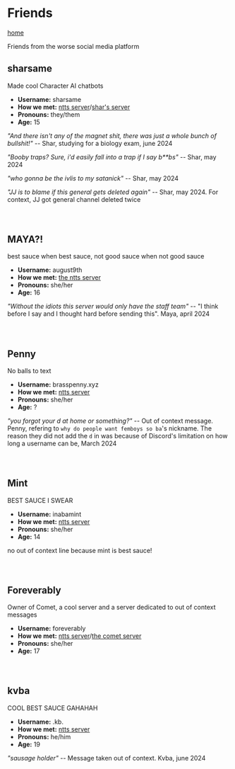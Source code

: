 # Friends
[home](https://kodedkodie.github.io)

Friends from the worse social media platform

## sharsame
Made cool Character AI chatbots
- **Username:** sharsame
- **How we met:** [ntts server](https://discord.gg/ntts)/[shar's server](https://discord.gg/[ntts](https://discord.gg/nTMEdUG8AV))
- **Pronouns:** they/them
- **Age:** 15


_"And there isn't any of the magnet shit, there was just a whole bunch of bullshit!"_
-- Shar, studying for a biology exam, june 2024

_"Booby traps? Sure, i'd easily fall into a trap if I say b**bs"_
-- Shar, may 2024

_"who gonna be the ivlis to my satanick"_
-- Shar, may 2024

_"JJ is to blame if this general gets deleted again"_
-- Shar, may 2024. For context, JJ got general channel deleted twice

######   

## MAYA?!
best sauce when best sauce, not good sauce when not good sauce
- **Username:** august9th
- **How we met:** [the ntts server](https://discord.gg/ntts)
- **Pronouns:** she/her
- **Age:** 16


_"Without the idiots this server would only have the staff team"_
-- "I think before I say and I thought hard before sending this". Maya, april 2024

######  

## Penny
No balls to text
- **Username:** brasspenny.xyz
- **How we met:** [ntts server](https://discord.gg/ntts)
- **Pronouns:** she/her
- **Age:** ?


_"you forgot your d at home or something?"_
-- Out of context message. Penny, refering to `why do people want femboys so ba`'s nickname. The reason they did not add the `d` in was because of Discord's limitation on how long a username can be, March 2024

######  

## Mint
BEST SAUCE I SWEAR
- **Username:** inabamint
- **How we met:** [ntts server](https://discord.gg/ntts)
- **Pronouns:** she/her
- **Age:** 14


no out of context line because mint is best sauce!

######  

## Foreverably
Owner of Comet, a cool server and a server dedicated to out of context messages
- **Username:** foreverably
- **How we met:** [ntts server](https://discord.gg/ntts)/[the comet server](https://discord.gg/foreverably)
- **Pronouns:** she/her
- **Age:** 17

######  

## kvba
COOL BEST SAUCE GAHAHAH
- **Username:** .kb.
- **How we met:** [ntts server](https://discord.gg/ntts)
- **Pronouns:** he/him
- **Age:** 19

_"sausage holder"_
-- Message taken out of context. Kvba, june 2024
